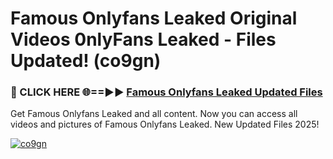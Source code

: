 # Famous Onlyfans Leaked Original Videos 0nlyFans Leaked - Files Updated! (co9gn)

<h3>🔴 CLICK HERE 🌐==►► <a href="https://best4dudes.click/HH4t6V" rel="nofollow">Famous Onlyfans Leaked Updated Files</a></h3>

Get Famous Onlyfans Leaked and all content. Now you can access all videos and pictures of Famous Onlyfans Leaked. New Updated Files 2025!

[![co9gn](https://github.com/user-attachments/assets/8c521d6e-e6e3-4a75-9320-d58ab9d79d5b)](https://best4dudes.click/HH4t6V)
